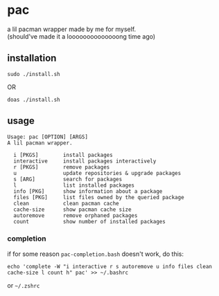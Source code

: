 # pac

a lil pacman wrapper made by me for myself.  
(should've made it a loooooooooooooong time ago)

## installation

`sudo ./install.sh`

OR

`doas ./install.sh`

## usage

```
Usage: pac [OPTION] [ARGS]
A lil pacman wrapper.

  i [PKGS]        install packages
  interactive     install packages interactively
  r [PKGS]        remove packages
  u               update repositories & upgrade packages
  s [ARG]         search for packages
  l               list installed packages
  info [PKG]      show information about a package
  files [PKG]     list files owned by the queried package
  clean           clean pacman cache
  cache-size      show pacman cache size
  autoremove      remove orphaned packages
  count           show number of installed packages
```

### completion

if for some reason `pac-completion.bash` doesn't work, do this:

`echo 'complete -W "i interactive r s autoremove u info files clean cache-size l count h" pac' >> ~/.bashrc`

or `~/.zshrc`
